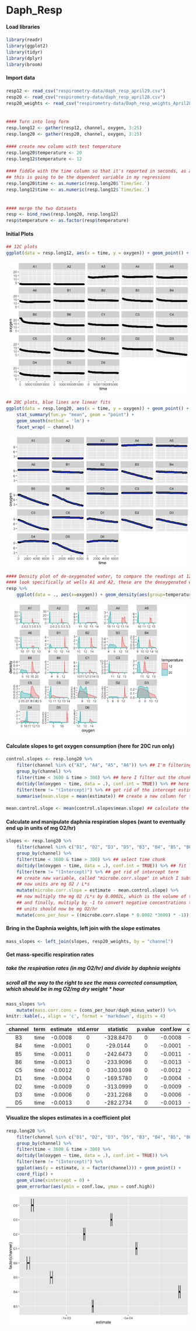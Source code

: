 # Daph_Resp

#### Load libraries

```r
library(readr)
library(ggplot2)
library(tidyr)
library(dplyr)
library(broom)
```

#### Import data

```r
resp12 <- read_csv("respirometry-data/daph_resp_april29.csv")
resp20 <- read_csv("respirometry-data/daph_resp_april28.csv")
resp20_weights <- read_csv("respirometry-data/Daph_resp_weights_April28.csv")


#### Turn into long form
resp.long12 <- gather(resp12, channel, oxygen, 3:25)
resp.long20 <- gather(resp20, channel, oxygen, 3:25)

#### create new column with test temperature
resp.long20$temperature <- 20
resp.long12$temperature <- 12

#### fiddle with the time column so that it's reported in seconds, as a numeric variable
## this is going to be the dependent variable in my regressions
resp.long20$time <- as.numeric(resp.long20$`Time/Sec.`)
resp.long12$time <- as.numeric(resp.long12$`Time/Sec.`)


#### merge the two datasets
resp <- bind_rows(resp.long20, resp.long12)
resp$temperature <- as.factor(resp$temperature)
```


#### Initial Plots

```r
## 12C plots
ggplot(data = resp.long12, aes(x = time, y = oxygen)) + geom_point() + facet_wrap( ~ channel)
```

![](05_Respiration_calcs_files/figure-html/unnamed-chunk-3-1.png)<!-- -->

```r
## 20C plots, blue lines are linear fits
ggplot(data = resp.long20, aes(x = time, y = oxygen)) + geom_point() +
	stat_summary(fun.y= "mean", geom = "point") +
	geom_smooth(method = 'lm') + 
	facet_wrap( ~ channel)
```

![](05_Respiration_calcs_files/figure-html/unnamed-chunk-3-2.png)<!-- -->

```r
#### Density plot of de-oxygenated water, to compare the readings at 12 and 20C
#### look specifically at wells A1 and A2, these are the deoxygenated water
resp %>% 
	ggplot(data = ., aes(x=oxygen)) + geom_density(aes(group=temperature, colour=temperature, fill=temperature), alpha=0.3) + facet_wrap( ~ channel, scales = "free")
```

![](05_Respiration_calcs_files/figure-html/unnamed-chunk-3-3.png)<!-- -->


#### Calculate slopes to get oxygen consumption (here for 20C run only)

```r
control.slopes <- resp.long20 %>% 
	filter(channel %in% c("A3", "A4", "A5", "A6")) %>% ## I'm filtering out only the A row, b/c these were my plain COMBO wells
	group_by(channel) %>% 
	filter(time < 3600 & time > 300) %>% ## here I filter out the chunk of time between 5 minutes and one hour
	do(tidy(lm(oxygen ~ time, data = .), conf.int = TRUE)) %>% ## here I fit a linear model of oxygen concentration as a function of time, for each well
	filter(term != "(Intercept)") %>% ## get rid of the intercept estimate
	summarise(mean.slope = mean(estimate)) ## create a new column for the mean slope

mean.control.slope <- mean(control.slopes$mean.slope) ## calculate the mean control slope
```
#### Calculate and manipulate daphnia respiration slopes (want to eventually end up in units of mg O2/hr)

```r
slopes <- resp.long20 %>% 
	filter(channel %in% c("D1", "D2", "D3", "D5", "B3", "B4", "B5", "B6", "C5")) %>% ## pull out the wells where it looks like the measurements worked
	group_by(channel) %>% 
	filter(time < 3600 & time > 300) %>% ## select time chunk
	do(tidy(lm(oxygen ~ time, data = .), conf.int = TRUE)) %>% ## fit linear models, grouped by channel
	filter(term != "(Intercept)") %>% ## get rid of intercept term
	## create new variable, called "microbe.corr.slope" in which I subtract the mean of the COMBO only slopes, correcting for microbial respiration
	## now units are mg O2 / L*s
	mutate(microbe.corr.slope = estimate - mean.control.slope) %>% 
	## now multiply the mg O2 /L*s by 0.0002L, which is the volume of the wells, and by 3600s, to convert my metric in seconds to hours
	## and finally, multiply by -1 to convert negative concentrations to a positive respiration value
	## units should now be mg O2/hr
	mutate(cons_per_hour = ((microbe.corr.slope * 0.0002 *3600) * -1)) 
```

#### Bring in the Daphnia weights, left join with the slope estimates

```r
mass_slopes <- left_join(slopes, resp20_weights, by = "channel")
```
#### Get mass-specific respiration rates
##### take the respiration rates (in mg O2/hr) and divide by daphnia weights
##### scroll all the way to the right to see the mass corrected consumption, which should be in mg O2/mg dry weight * hour

```r
mass_slopes %>% 
	mutate(mass.corr.cons = (cons_per_hour/daph_minus_water)) %>% 
knitr::kable(., align = 'c', format = 'markdown', digits = 4)
```



| channel | term | estimate | std.error | statistic | p.value | conf.low | conf.high | microbe.corr.slope | cons_per_hour | Before  |  After  | daph_plus_water | water | mean_water | daph_minus_water | mass.corr.cons |
|:-------:|:----:|:--------:|:---------:|:---------:|:-------:|:--------:|:---------:|:------------------:|:-------------:|:-------:|:-------:|:---------------:|:-----:|:----------:|:----------------:|:--------------:|
|   B3    | time | -0.0008  |     0     | -328.8470 |    0    | -0.0008  |  -0.0008  |      -0.0008       |     6e-04     | 54.9625 | 54.9860 |     0.0235      |  NA   |   0.0192   |      0.0043      |     0.1350     |
|   B4    | time | -0.0001  |     0     | -29.0144  |    0    | -0.0001  |  -0.0001  |      -0.0001       |     1e-04     | 54.6966 | 54.7734 |     0.0768      |  NA   |   0.0192   |      0.0576      |     0.0014     |
|   B5    | time | -0.0011  |     0     | -242.6473 |    0    | -0.0011  |  -0.0011  |      -0.0011       |     8e-04     | 54.1293 | 54.2196 |     0.0903      |  NA   |   0.0192   |      0.0711      |     0.0116     |
|   B6    | time | -0.0013  |     0     | -233.9096 |    0    | -0.0013  |  -0.0013  |      -0.0013       |     1e-03     | 54.9597 | 55.0578 |     0.0981      |  NA   |   0.0192   |      0.0789      |     0.0122     |
|   C5    | time | -0.0012  |     0     | -330.1098 |    0    | -0.0012  |  -0.0012  |      -0.0012       |     9e-04     | 55.1164 | 55.2048 |     0.0884      |  NA   |   0.0192   |      0.0692      |     0.0124     |
|   D1    | time | -0.0004  |     0     | -169.5780 |    0    | -0.0004  |  -0.0004  |      -0.0005       |     3e-04     | 53.8989 | 53.9971 |     0.0982      |  NA   |   0.0192   |      0.0790      |     0.0042     |
|   D2    | time | -0.0009  |     0     | -313.0999 |    0    | -0.0009  |  -0.0008  |      -0.0009       |     6e-04     | 54.8825 | 54.9861 |     0.1036      |  NA   |   0.0192   |      0.0844      |     0.0075     |
|   D3    | time | -0.0006  |     0     | -231.2268 |    0    | -0.0006  |  -0.0006  |      -0.0007       |     5e-04     | 53.4927 | 53.5525 |     0.0598      |  NA   |   0.0192   |      0.0406      |     0.0117     |
|   D5    | time | -0.0013  |     0     | -282.2734 |    0    | -0.0013  |  -0.0013  |      -0.0013       |     9e-04     | 54.0971 | 54.1878 |     0.0907      |  NA   |   0.0192   |      0.0715      |     0.0131     |

#### Visualize the slopes estimates in a coefficient plot

```r
resp.long20 %>% 
	filter(channel %in% c("D1", "D2", "D3", "D5", "B3", "B4", "B5", "B6")) %>% 
	group_by(channel) %>% 
	filter(time < 3600 & time > 300) %>% 
	do(tidy(lm(oxygen ~ time, data = .), conf.int = TRUE)) %>%
	filter(term != "(Intercept)") %>% 
	ggplot(aes(y = estimate, x = factor(channel))) + geom_point() + 
	coord_flip() +
	geom_vline(xintercept = 0) +
	geom_errorbar(aes(ymin = conf.low, ymax = conf.high)) 
```

![](05_Respiration_calcs_files/figure-html/unnamed-chunk-8-1.png)<!-- -->
